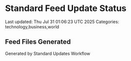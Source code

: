 # Standard Feed Update Status
Last updated: Thu Jul 31 01:06:23 UTC 2025
Categories: technology,business,world

## Feed Files Generated

Generated by Standard Updates Workflow
